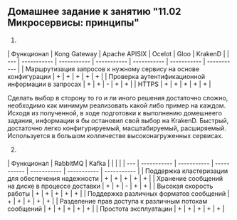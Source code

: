 ## Домашнее задание к занятию "11.02 Микросервисы: принципы"

1.  
| Функционал | Kong Gateway | Apache APISIX | Ocelot | Gloo | KrakenD |
| --- | ----------- | ----------- | ----------- | ----------- | ----------- | ----------- |
| Маршрутизация запросов к нужному сервису на основе конфигурации | + | + | + | + | + |
| Проверка аутентификационной информации в запросах | + | + | - | + | + |
| HTTPS | + | + | + | + | + |

Сделать выбор в сторону то го и ли иного решения достаточно сложно, необходимо как минимум реализовать какой либо пример на каждом.
Исходя из полученной, в ходе подготовки к выполнению домешнеего задания, информации я бы остановил свой выбор на KrakenD. Быстрый, достаточно легко конфигурируемый, масштабируемый, расширяемый.
Используется в большом колличестве высоконагруженных сервисах.


2.  
| Функционал | RabbitMQ | Kafka |  |  |  |
| --- | ----------- | ----------- | ----------- | ----------- | ----------- | ----------- |
| Поддержка кластеризации для обеспечения надежности | + | + | + | + | + |
| Хранение сообщений на диске в процессе доставки | + | + | - | + | + |
| Высокая скорость работы | + | + | + | + | + |
| Поддержка различных форматов сообщений | + | + | + | + | + |
| Разделение прав доступа к различным потокам сообщений | + | + | + | + | + |
| Проcтота эксплуатации | + | + | + | + | + |

